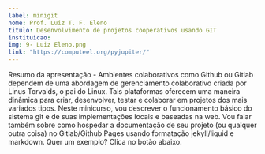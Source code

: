 ```yaml
---
label: minigit
nome: Prof. Luiz T. F. Eleno
titulo: Desenvolvimento de projetos cooperativos usando GIT
instituicao:
img: 9- Luiz Eleno.png
link: "https://computeel.org/pyjupiter/"
---
```


Resumo da apresentação - Ambientes colaborativos como Github ou Gitlab dependem de uma abordagem de gerenciamento colaborativo criada por Linus Torvalds, o pai do Linux. 
Tais plataformas oferecem uma maneira dinâmica para criar, desenvolver, testar e colaborar em projetos dos mais variados tipos. Neste minicurso, vou descrever o funcionamento 
básico do sistema git e de suas implementações locais e baseadas na web. Vou falar também sobre como hospedar a documentação de seu projeto (ou qualquer outra coisa) no 
Gitlab/Github Pages usando formatação jekyll/liquid e markdown. Quer um exemplo? Clica no botão abaixo.

